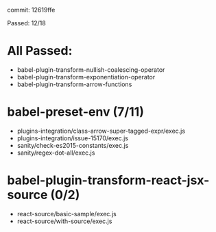 commit: 12619ffe

Passed: 12/18

# All Passed:
* babel-plugin-transform-nullish-coalescing-operator
* babel-plugin-transform-exponentiation-operator
* babel-plugin-transform-arrow-functions


# babel-preset-env (7/11)
* plugins-integration/class-arrow-super-tagged-expr/exec.js
* plugins-integration/issue-15170/exec.js
* sanity/check-es2015-constants/exec.js
* sanity/regex-dot-all/exec.js

# babel-plugin-transform-react-jsx-source (0/2)
* react-source/basic-sample/exec.js
* react-source/with-source/exec.js

